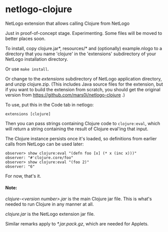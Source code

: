# netlogo-clojure
NetLogo extension that allows calling Clojure from NetLogo

Just in proof-of-concept stage.  Experimenting.  Some files will be
moved to better places soon.

To install, copy clojure.jar\*, resources/\* and (optionally)
example.nlogo to a directory that you name 'clojure' in the 'extensions'
subdirectory of your NetLogo installation directory.

Or use `make install`.

Or change to the *extensions* subdirectory of NetLogo application
directory, and unzip clojure.zip.  (This includes Java source files for
the extension, but if you want to build the extension from scratch, you
should get the original version from
https://github.com/mars0i/netlogo-clojure .)

To use, put this in the Code tab in netlogo:

	extensions [clojure]

Then you can pass strings containing Clojure code to 
`clojure:eval`, which will return a string containing the result
of Clojure eval'ing that input.  

The Clojure instance persists once it's loaded, so definitions from
earlier calls from NetLogo can be used later:

	observer> show clojure:eval "(defn foo [x] (* x (inc x)))"
	observer: "#'clojure.core/foo"
	observer> show clojure:eval "(foo 2)"
	observer: "6"

For now, that's it.

#### Note:

*clojure-\<version number\>.jar* is the main Clojure jar file.  This is
what's needed to run Clojure in any manner at all.

*clojure.jar* is the NetLogo extension jar file.

Similar remarks apply to *\*.jar.pack.gz*, which are needed for Applets.

